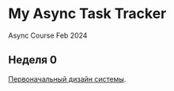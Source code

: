 # My Async Task Tracker
Async Course Feb 2024

## Неделя 0

[Первоначальный дизайн системы](./design/initial_design.md).

